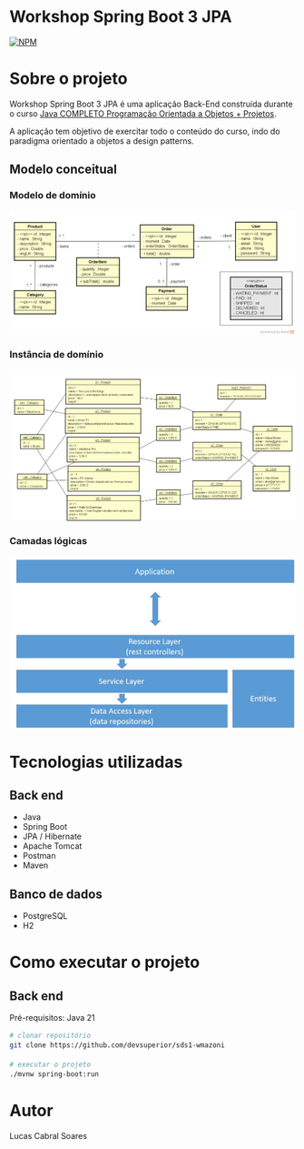 # Workshop Spring Boot 3 JPA
[![NPM](https://img.shields.io/npm/l/react)](https://github.com/lucas-csoares/workshop-springboot3-jpa/blob/main/LICENSE)

# Sobre o projeto

Workshop Spring Boot 3 JPA é uma aplicação Back-End construída durante o curso [Java COMPLETO Programação Orientada a Objetos + Projetos](https://www.udemy.com/course/java-curso-completo). 

A aplicação tem objetivo de exercitar todo o conteúdo do curso, indo do paradigma orientado a objetos a design patterns. 


## Modelo conceitual

### Modelo de domínio

![Modelo de domíniol](https://github.com/lucas-csoares/workshop-springboot3-jpa/blob/main/assets/modelo-dominio.png)

### Instância de domínio

![Instância de domínio](https://github.com/lucas-csoares/workshop-springboot3-jpa/blob/main/assets/dominio-instancia.png)

### Camadas lógicas

![Camadas lógicas](https://github.com/lucas-csoares/workshop-springboot3-jpa/blob/main/assets/camadas-logicas.png)


# Tecnologias utilizadas

## Back end
- Java
- Spring Boot
- JPA / Hibernate
- Apache Tomcat
- Postman  
- Maven

## Banco de dados
- PostgreSQL
- H2

# Como executar o projeto

## Back end
Pré-requisitos: Java 21

```bash
# clonar repositório
git clone https://github.com/devsuperior/sds1-wmazoni

# executar o projeto
./mvnw spring-boot:run
```
# Autor

Lucas Cabral Soares

